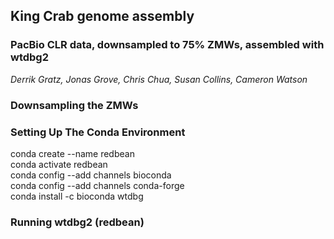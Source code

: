 ## King Crab genome assembly

### PacBio CLR data, downsampled to 75% ZMWs, assembled with wtdbg2

*Derrik Gratz, Jonas Grove, Chris Chua, Susan Collins, Cameron Watson*

### Downsampling the ZMWs

### Setting Up The Conda Environment

conda create --name redbean  
conda activate redbean  
conda config --add channels bioconda  
conda config --add channels conda-forge  
conda install -c bioconda wtdbg  

### Running wtdbg2 (redbean)
